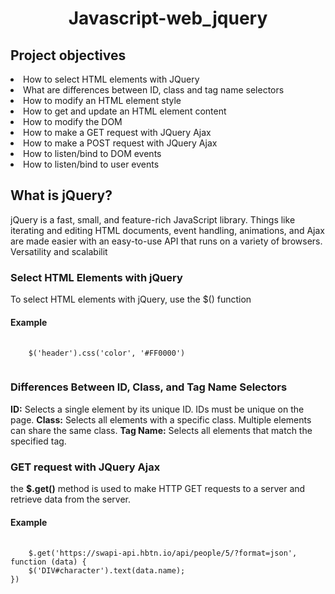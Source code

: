 <h1 align = "center">Javascript-web_jquery</h1>

<h2>Project objectives</h2>

<li>How to select HTML elements with JQuery</li>
<li>What are differences between ID, class and tag name selectors</li>
<li>How to modify an HTML element style</li>
<li>How to get and update an HTML element content</li>
<li>How to modify the DOM</li>
<li>How to make a GET request with JQuery Ajax</li>
<li>How to make a POST request with JQuery Ajax</li>
<li>How to listen/bind to DOM events</li>
<li>How to listen/bind to user events</li>

<h2>What is jQuery?</h2>

<p>jQuery is a fast, small, and feature-rich JavaScript library. Things like iterating and editing HTML documents, event handling, animations, and Ajax are made easier with an easy-to-use API that runs on a variety of browsers. Versatility and scalabilit</p>

<h3>Select HTML Elements with jQuery</h3>

<p>To select HTML elements with jQuery, use the $() function </p>
<h4>Example</h4>
<pre>
  <code>
    $('header').css('color', '#FF0000')
  </code>
</pre>

<h3>Differences Between ID, Class, and Tag Name Selectors</h3>
<p><b>ID:</b> Selects a single element by its unique ID. IDs must be unique on the page.
<b>Class:</b> Selects all elements with a specific class. Multiple elements can share the same class.
<b>Tag Name:</b> Selects all elements that match the specified tag.</div>

<h3>GET request with JQuery Ajax</h3>
<p>the <b>$.get()</b> method is used to make HTTP GET requests to a server and retrieve data from the server.</p>

<h4>Example</h4>
<pre>
  <code>
    $.get('https://swapi-api.hbtn.io/api/people/5/?format=json', function (data) {
    $('DIV#character').text(data.name);
})
  </code>
</pre>
